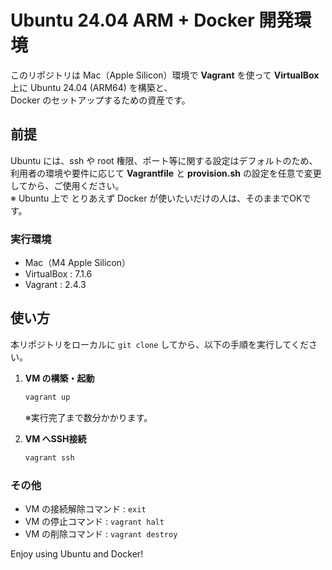 # Ubuntu 24.04 ARM + Docker 開発環境

このリポジトリは Mac（Apple Silicon）環境で **Vagrant** を使って **VirtualBox** 上に Ubuntu 24.04 (ARM64) を構築と、  
Docker のセットアップするための資産です。

## 前提

Ubuntu には、ssh や root 権限、ポート等に関する設定はデフォルトのため、  
利用者の環境や要件に応じて **Vagrantfile** と **provision.sh** の設定を任意で変更してから、ご使用ください。  
※ Ubuntu 上で とりあえず Docker が使いたいだけの人は、そのままでOKです。

### 実行環境

* Mac（M4 Apple Silicon）
* VirtualBox : 7.1.6
* Vagrant : 2.4.3

## 使い方

本リポジトリをローカルに `git clone` してから、以下の手順を実行してください。

1. **VM の構築・起動**  
   ```bash
   vagrant up
   ```
   ※実行完了まで数分かかります。

2. **VM へSSH接続**
   ```bash
   vagrant ssh
   ```

### その他

* VM の接続解除コマンド : `exit`
* VM の停止コマンド : `vagrant halt`
* VM の削除コマンド : `vagrant destroy`

Enjoy using Ubuntu and Docker!